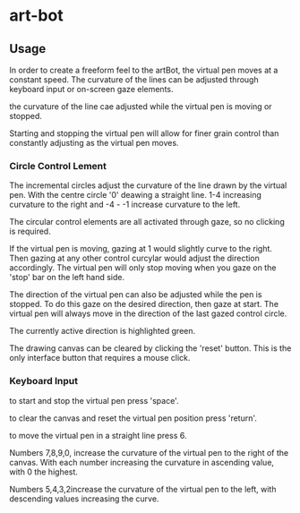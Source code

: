 # art-bot

## Usage

In order to create a freeform feel to the artBot, the virtual pen moves at a constant speed. The curvature of the lines can be adjusted through keyboard input or on-screen gaze elements.

the curvature of the line cae adjusted while the virtual pen is moving or stopped.

Starting and stopping the virtual pen will allow for finer grain control than constantly adjusting as the virtual pen moves.

### Circle Control Lement

The incremental circles adjust the curvature of the line drawn by the virtual pen. With the centre circle '0' deawing a straight line. 1-4 increasing curvature to the right and -4 - -1 increase curvature to the left.

The circular control elements are all activated through gaze, so no clicking is required.

If the virtual pen is moving, gazing at 1 would slightly curve to the right. Then gazing at any other control curcylar would adjust the direction accordingly. The virtual pen will only stop moving when you gaze on the 'stop' bar on the left hand side.

The direction of the virtual pen can also be adjusted while the pen is stopped. To do this gaze on the desired direction, then gaze at start. The virtual pen will always move in the direction of the last gazed control circle.

The currently active  direction is highlighted green.

The drawing canvas can be cleared by clicking the 'reset' button. This is the only interface button that requires a mouse click.

### Keyboard Input

to start and stop the virtual pen press 'space'.

to clear the canvas and reset the virtual pen position press 'return'.

to move the virtual pen in a straight line press 6.

Numbers 7,8,9,0, increase the curvature of the virtual pen to the right of the canvas. With each number increasing the curvature in ascending value, with 0 the highest.

Numbers 5,4,3,2increase the curvature of the virtual pen to the left, with descending values increasing the curve.


